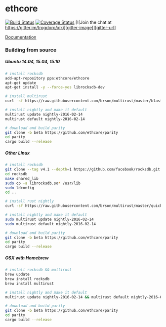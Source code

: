 # ethcore

[![Build Status][travis-image]][travis-url] [![Coverage Status][coveralls-image]][coveralls-url] [![Join the chat at https://gitter.im/trogdoro/xiki][gitter-image]][gitter-url]

[travis-image]: https://travis-ci.org/ethcore/parity.svg?branch=beta
[travis-url]: https://travis-ci.org/ethcore/parity
[coveralls-image]: https://coveralls.io/repos/github/ethcore/parity/badge.svg?branch=beta
[coveralls-url]: https://coveralls.io/github/ethcore/parity?branch=beta
[gitter-image]: https://badges.gitter.im/Join%20Chat.svg
[gitter-url]: https://gitter.im/ethcore/parity?utm_source=badge&utm_medium=badge&utm_campaign=pr-badge&utm_content=badge

[Documentation](http://ethcore.github.io/parity/ethcore/index.html)

### Building from source

##### Ubuntu 14.04, 15.04, 15.10

```bash
# install rocksdb
add-apt-repository ppa:ethcore/ethcore
apt-get update
apt-get install -y --force-yes librocksdb-dev

# install multirust
curl -sf https://raw.githubusercontent.com/brson/multirust/master/blastoff.sh | sh -s -- --yes

# install nightly and make it default
multirust update nightly-2016-02-14
multirust default nightly-2016-02-14

# download and build parity
git clone -b beta https://github.com/ethcore/parity
cd parity
cargo build --release
```

##### Other Linux

```bash
# install rocksdb
git clone --tag v4.1 --depth=1 https://github.com/facebook/rocksdb.git
cd rocksdb
make shared_lib 
sudo cp -a librocksdb.so* /usr/lib 
sudo ldconfig 
cd ..

# install rust nightly
curl -sf https://raw.githubusercontent.com/brson/multirust/master/quick-install.sh | sudo sh -s -- --yes

# install nightly and make it default
sudo multirust update nightly-2016-02-14
sudo multirust default nightly-2016-02-14

# download and build parity
git clone -b beta https://github.com/ethcore/parity
cd parity
cargo build --release
```

##### OSX with Homebrew

```bash
# install rocksdb && multirust
brew update
brew install rocksdb
brew install multirust

# install nightly and make it default
multirust update nightly-2016-02-14 && multirust default nightly-2016-02-14

# download and build parity
git clone -b beta https://github.com/ethcore/parity
cd parity
cargo build --release
```

